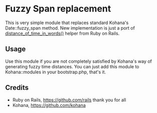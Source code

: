 Fuzzy Span replacement
======================

This is very simple module that replaces standard Kohana's Date::fuzzy_span method.
New implementation is just a port of
[distance_of_time_in_words()](https://github.com/rails/rails/blob/92088131ac15734f2227e9d85ea751e3f89b0116/actionpack/lib/action_view/helpers/date_helper.rb#L67)
helper from Ruby on Rails.

Usage
-----

Use this module if you are not completely satisfied by Kohana's way of generating fuzzy time distances.
You can just add this module to Kohana::modules in your bootstrap.php, that's it.

Credits
-------

  * Ruby on Rails, https://github.com/rails thank you for all
  * Kohana, https://github.com/kohana
